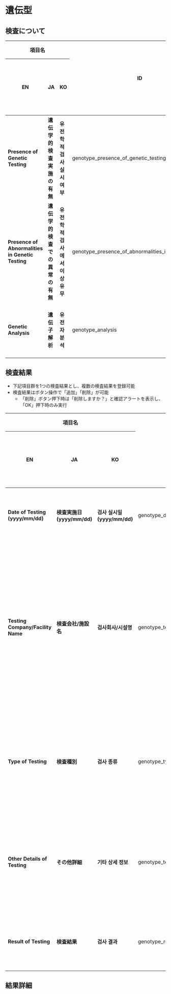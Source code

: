 # 遺伝型

## 検査について

<table>
  <thead>
    <tr>
      <th colspan="3">項目名</th>
      <th rowspan="2" class="text-vertical-align-middle">ID</th>
      <th rowspan="2" class="text-vertical-align-middle">型定義</th>
      <th rowspan="2" class="text-vertical-align-middle">入力形式</th>
      <th colspan="4">選択肢</th>
      <th rowspan="2" class="text-vertical-align-middle">初期値</th>
      <th rowspan="2" class="text-vertical-align-middle">初期化ボタン</th>
      <th rowspan="2" class="text-vertical-align-middle">削除ボタン</th>
      <th colspan="3">一覧表示/操作</th>
      <th rowspan="2" class="text-vertical-align-middle">備考</th>
    </tr>
    <tr>
      <th>EN</th>
      <th>JA</th>
      <th>KO</th>
      <th>値</th>
      <th>EN</th>
      <th>JA</th>
      <th>KO</th>
      <th>デフォルト表示</th>
      <th>編集可能</th>
      <th>列追加可能</th>
    </tr>
  </thead>
  <tbody>
    <tr>
      <td><strong>Presence of Genetic Testing</strong></td>
      <td><strong>遺伝学的検査実施の有無</strong></td>
      <td><strong>유전학적 검사 실시 여부</strong></td>
      <td>genotype_presence_of_genetic_testing</td>
      <td>string</td>
      <td>ラジオボタン</td>
      <td>
        <ul>
          <li>unknown</li>
          <li>absent</li>
          <li>present</li>
        </ul>
      </td>
      <td>
        <ul>
          <li>Unknown</li>
          <li>Absent</li>
          <li>Present</li>
        </ul>
      </td>
      <td>
        <ul>
          <li>不明</li>
          <li>あり</li>
          <li>なし</li>
        </ul>
      </td>
      <td>
        <ul>
          <li>알 수 없음</li>
          <li>없음</li>
          <li>있음</li>
        </ul>
      </td>
      <td>unknown</td>
      <td><input type="checkbox" class="readonly-input" checked /></td>
      <td><input type="checkbox" class="readonly-input" /></td>
      <td><input type="checkbox" class="readonly-input" /></td>
      <td><input type="checkbox" class="readonly-input" /></td>
      <td><input type="checkbox" class="readonly-input" /></td>
      <td></td>
    </tr>
    <tr>
      <td><strong>Presence of Abnormalities in Genetic Testing</strong></td>
      <td><strong>遺伝学的検査での異常の有無</strong></td>
      <td><strong>유전학적 검사에서 이상 유무</strong></td>
      <td>genotype_presence_of_abnormalities_in_genetic_testing</td>
      <td>string</td>
      <td>ラジオボタン</td>
      <td>
        <ul>
          <li>unknown</li>
          <li>absent</li>
          <li>present</li>
        </ul>
      </td>
      <td>
        <ul>
          <li>Unknown</li>
          <li>Absent</li>
          <li>Present</li>
        </ul>
      </td>
      <td>
        <ul>
          <li>不明</li>
          <li>あり</li>
          <li>なし</li>
        </ul>
      </td>
      <td>
        <ul>
          <li>알 수 없음</li>
          <li>없음</li>
          <li>있음</li>
        </ul>
      </td>
      <td>unknown</td>
      <td><input type="checkbox" class="readonly-input" checked /></td>
      <td><input type="checkbox" class="readonly-input" /></td>
      <td><input type="checkbox" class="readonly-input" /></td>
      <td><input type="checkbox" class="readonly-input" /></td>
      <td><input type="checkbox" class="readonly-input" /></td>
      <td></td>
    </tr>
    <tr>
      <td><strong>Genetic Analysis</strong></td>
      <td><strong>遺伝子解析</strong></td>
      <td><strong>유전자 분석</strong></td>
      <td>genotype_analysis</td>
      <td>string</td>
      <td>テキストエリア</td>
      <td>-</td>
      <td>-</td>
      <td>-</td>
      <td>-</td>
      <td>""</td>
      <td><input type="checkbox" class="readonly-input" /></td>
      <td><input type="checkbox" class="readonly-input" /></td>
      <td><input type="checkbox" class="readonly-input" /></td>
      <td><input type="checkbox" class="readonly-input" /></td>
      <td><input type="checkbox" class="readonly-input" /></td>
      <td></td>
    </tr>
  </tbody>
</table>

## 検査結果

- 下記項目群を1つの検査結果とし、複数の検査結果を登録可能
- 検査結果はボタン操作で「追加」「削除」が可能
    - 「削除」ボタン押下時は「削除しますか？」と確認アラートを表示し、「OK」押下時のみ実行

<table>
  <thead>
    <tr>
      <th colspan="3">項目名</th>
      <th rowspan="2" class="text-vertical-align-middle">ID</th>
      <th rowspan="2" class="text-vertical-align-middle">型定義</th>
      <th rowspan="2" class="text-vertical-align-middle">入力形式</th>
      <th colspan="4">選択肢</th>
      <th rowspan="2" class="text-vertical-align-middle">初期値</th>
      <th rowspan="2" class="text-vertical-align-middle">初期化ボタン</th>
      <th rowspan="2" class="text-vertical-align-middle">削除ボタン</th>
      <th colspan="3">一覧表示/操作</th>
      <th rowspan="2" class="text-vertical-align-middle">備考</th>
    </tr>
    <tr>
      <th>EN</th>
      <th>JA</th>
      <th>KO</th>
      <th>値</th>
      <th>EN</th>
      <th>JA</th>
      <th>KO</th>
      <th>デフォルト表示</th>
      <th>編集可能</th>
      <th>列追加可能</th>
    </tr>
  </thead>
  <tbody>
    <tr>
      <td><strong>Date of Testing (yyyy/mm/dd)</strong></td>
      <td><strong>検査実施日(yyyy/mm/dd)</strong></td>
      <td><strong>검사 실시일(yyyy/mm/dd)</strong></td>
      <td>genotype_date_of_testing</td>
      <td>Array&lt;string|null&gt;</td>
      <td>カレンダー選択</td>
      <td>-</td>
      <td>-</td>
      <td>-</td>
      <td>-</td>
      <td>null</td>
      <td><input type="checkbox" class="readonly-input" /></td>
      <td><input type="checkbox" class="readonly-input" /></td>
      <td><input type="checkbox" class="readonly-input" /></td>
      <td><input type="checkbox" class="readonly-input" /></td>
      <td><input type="checkbox" class="readonly-input" /></td>
      <td>値の持ち方は、YYYY-MM-DD形式</td>
    </tr>
    <tr>
      <td><strong>Testing Company/Facility Name</strong></td>
      <td><strong>検査会社/施設名</strong></td>
      <td><strong>검사회사/시설명</strong></td>
      <td>genotype_testing_company_name</td>
      <td>Array&lt;string|null&gt;</td>
      <td>セレクトボックス</td>
      <td>
        <ul>
          <li>SRL</li>
          <li>かずさDNA研究所</li>
          <li>FALCOバイオシステムズ</li>
          <li>BML</li>
          <li>保健科学研究所</li>
          <li>ラボコープ・ジャパン</li>
          <li>LSI メディエンス</li>
          <li>学術研究</li>
        </ul>
      </td>
      <td>-</td>
      <td>
        <ul>
          <li>SRL</li>
          <li>かずさDNA研究所</li>
          <li>FALCOバイオシステムズ</li>
          <li>BML</li>
          <li>保健科学研究所</li>
          <li>ラボコープ・ジャパン</li>
          <li>LSI メディエンス</li>
          <li>学術研究</li>
        </ul>
      </td>
      <td>-</td>
      <td>null</td>
      <td><input type="checkbox" class="readonly-input" /></td>
      <td><input type="checkbox" class="readonly-input" /></td>
      <td><input type="checkbox" class="readonly-input" /></td>
      <td><input type="checkbox" class="readonly-input" /></td>
      <td><input type="checkbox" class="readonly-input" /></td>
      <td></td>
    </tr>
    <tr>
      <td><strong>Type of Testing</strong></td>
      <td><strong>検査種別</strong></td>
      <td><strong>검사 종류</strong></td>
      <td>genotype_type_of_testing</td>
      <td>Array&lt;string|null&gt;</td>
      <td>セレクトボックス</td>
      <td>
        <ul>
          <li>g_band_method</li>
          <li>subtelomere_fish</li>
          <li>microarray</li>
          <li>others</li>
        </ul>
      </td>
      <td>
        <ul>
          <li>G-band method</li>
          <li>Subtelomere FISH</li>
          <li>Microarray</li>
          <li>Others</li>
        </ul>
      </td>
      <td>
        <ul>
          <li>G-band法</li>
          <li>サブテロメアFISH</li>
          <li>マイクロアレイ</li>
          <li>その他</li>
        </ul>
      </td>
      <td>
        <ul>
          <li>G-band법</li>
          <li>서브테로미어 FISH</li>
          <li>마이크로 어레이</li>
          <li>기타</li>
        </ul>
      </td>
      <td>null</td>
      <td><input type="checkbox" class="readonly-input" /></td>
      <td><input type="checkbox" class="readonly-input" /></td>
      <td><input type="checkbox" class="readonly-input" /></td>
      <td><input type="checkbox" class="readonly-input" /></td>
      <td><input type="checkbox" class="readonly-input" /></td>
      <td></td>
    </tr>
    <tr>
      <td><strong>Other Details of Testing</strong></td>
      <td><strong>その他詳細</strong></td>
      <td><strong>기타 상세 정보</strong></td>
      <td>genotype_testing_other_details</td>
      <td>Array&lt;string|null&gt;</td>
      <td>テキストボックス</td>
      <td>-</td>
      <td>-</td>
      <td>-</td>
      <td>-</td>
      <td>null</td>
      <td><input type="checkbox" class="readonly-input" /></td>
      <td><input type="checkbox" class="readonly-input" /></td>
      <td><input type="checkbox" class="readonly-input" /></td>
      <td><input type="checkbox" class="readonly-input" /></td>
      <td><input type="checkbox" class="readonly-input" /></td>
      <td>
        検査種別で「その他」を選択している時のみ入力可<br>
        （それ以外の場合は非活性）
      </td>
    </tr>
    <tr>
      <td><strong>Result of Testing</strong></td>
      <td><strong>検査結果</strong></td>
      <td><strong>검사 결과</strong></td>
      <td>genotype_result_of_testing</td>
      <td>Array&lt;string|null&gt;</td>
      <td>ラジオボタン</td>
      <td>
        <ul>
          <li>unknown</li>
          <li>negative</li>
          <li>positive</li>
          <li>in_progress</li>
        </ul>
      </td>
      <td>
        <ul>
          <li>Unknown</li>
          <li>Negative</li>
          <li>Positive</li>
          <li>In progress</li>
        </ul>
      </td>
      <td>
        <ul>
          <li>不明</li>
          <li>陰性</li>
          <li>陽性</li>
          <li>検査中</li>
        </ul>
      </td>
      <td>
        <ul>
          <li>알 수 없음</li>
          <li>음성</li>
          <li>양성</li>
          <li>검사 중</li>
        </ul>
      </td>
      <td>null</td>
      <td><input type="checkbox" class="readonly-input" checked /></td>
      <td><input type="checkbox" class="readonly-input" /></td>
      <td><input type="checkbox" class="readonly-input" /></td>
      <td><input type="checkbox" class="readonly-input" /></td>
      <td><input type="checkbox" class="readonly-input" /></td>
      <td></td>
    </tr>
  </tbody>
</table>

## 結果詳細
